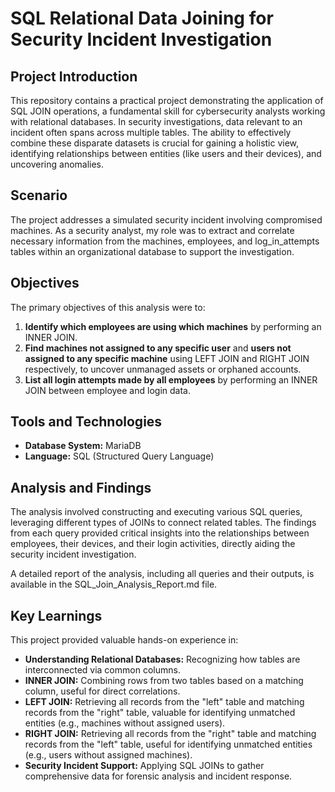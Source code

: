 # **SQL Relational Data Joining for Security Incident Investigation**

## **Project Introduction**

This repository contains a practical project demonstrating the application of SQL JOIN operations, a fundamental skill for cybersecurity analysts working with relational databases. In security investigations, data relevant to an incident often spans across multiple tables. The ability to effectively combine these disparate datasets is crucial for gaining a holistic view, identifying relationships between entities (like users and their devices), and uncovering anomalies.

## **Scenario**

The project addresses a simulated security incident involving compromised machines. As a security analyst, my role was to extract and correlate necessary information from the machines, employees, and log\_in\_attempts tables within an organizational database to support the investigation.

## **Objectives**

The primary objectives of this analysis were to:

1. **Identify which employees are using which machines** by performing an INNER JOIN.  
2. **Find machines not assigned to any specific user** and **users not assigned to any specific machine** using LEFT JOIN and RIGHT JOIN respectively, to uncover unmanaged assets or orphaned accounts.  
3. **List all login attempts made by all employees** by performing an INNER JOIN between employee and login data.

## **Tools and Technologies**

* **Database System:** MariaDB  
* **Language:** SQL (Structured Query Language)

## **Analysis and Findings**

The analysis involved constructing and executing various SQL queries, leveraging different types of JOINs to connect related tables. The findings from each query provided critical insights into the relationships between employees, their devices, and their login activities, directly aiding the security incident investigation.

A detailed report of the analysis, including all queries and their outputs, is available in the SQL\_Join\_Analysis\_Report.md file.

## **Key Learnings**

This project provided valuable hands-on experience in:

* **Understanding Relational Databases:** Recognizing how tables are interconnected via common columns.  
* **INNER JOIN:** Combining rows from two tables based on a matching column, useful for direct correlations.  
* **LEFT JOIN:** Retrieving all records from the "left" table and matching records from the "right" table, valuable for identifying unmatched entities (e.g., machines without assigned users).  
* **RIGHT JOIN:** Retrieving all records from the "right" table and matching records from the "left" table, useful for identifying unmatched entities (e.g., users without assigned machines).  
* **Security Incident Support:** Applying SQL JOINs to gather comprehensive data for forensic analysis and incident response.